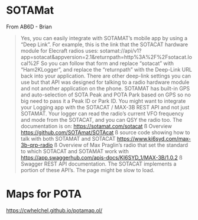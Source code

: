 # SOTAMat

From AB6D - Brian

> Yes, you can easily integrate with SOTAMAT’s mobile app by using a “Deep Link”.  For example, this is the link that the SOTACAT hardware module for Elecraft radios uses:
> sotamat://api/v1?app=sotacat&appversion=2.1&returnpath=http%3A%2F%2Fsotacat.local%2F
> So you can follow that form and replace “sotacat” with “Ham2KLogger”, and replace the “returnpath” with the Deep-Link URL back into your application.
> There are other deep-link settings you can use but that API was designed for talking to a radio hardware module and not another application on the phone.  SOTAMAT has built-in GPS and auto-selection of SOTA Peak and POTA Park based on GPS so no big need to pass it a Peak ID or Park ID.
> You might want to integrate your Logging app with the SOTACAT / MAX-3B REST API and not just SOTAMAT.  Your logger can read the radio’s current VFO frequency and mode from the SOTACAT, and you can QSY the radio too.  The documentation is on:
> https://sotamat.com/sotacat  ß Overview
> https://github.com/SOTAmat/SOTAcat   ß source code showing how to talk with both SOTAMAT and SOTACAT
> https://www.ki6syd.com/max-3b-qrp-radio   ß Overview of Max Praglin’s radio that set the standard to which SOTACAT and SOTAMAT work with
> https://app.swaggerhub.com/apis-docs/KI6SYD_1/MAX-3B/1.0.2  ß Swagger REST API documentation.  The SOTACAT implements a portion of these API’s.  The page might be slow to load.


# Maps for POTA

https://cwhelchel.github.io/potamap.ol/

